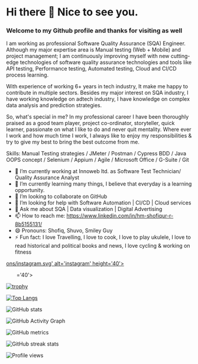 # Hi there 👋 Nice to see you.
### Welcome to my Github profile and thanks for visiting as well


I am working as professional Software Quality Assurance (SQA) Engineer. Although my major expertise area is Manual testing (Web + Mobile) and project management; I am continuously improving myself with new cutting-edge technologies of software quality assurance technologies and tools like API testing, Performance testing, Automated testing, Cloud and CI/CD process learning.

With experience of working 6+ years in tech industry, It make me happy to contribute in multiple sectors. Besides my major interest on SQA industry, I have working knowledge on adtech industry, I have knowledge on complex data analysis and prediction strategies.

So, what's special in me?
In my professional career I have been thoroughly praised as a good team player, project co-ordinator, storyteller, quick learner, passionate on what I like to do and never quit mentality. Where ever I work and how much time I work, I always like to enjoy my responsibilities & try to give my best to bring the best outcome from me.

Skills: Manual Testing strategies / JMeter / Postman / Cypress BDD / Java OOPS concept / Selenium / Appium / Agile / Microsoft Office / G-Suite / Git

- 🔭 I’m currently working at Innoweb ltd. as Software Test Technician/ Quality Assurance Analyst 
- 🌱 I’m currently learning many things, I believe that everyday is a learning opportunity. 
- 👯 I’m looking to collaborate on GitHub 
- 🤔 I’m looking for help with Software Automation | CI/CD | Cloud services 
- 💬 Ask me about SQA | Data visualization | Digital Advertising 
- 📫 How to reach me: https://www.linkedin.com/in/hm-shofiqur-r-8b5155131/ 
- 😄 Pronouns: Shofiq, Shuvo, Smiley Guy
- ⚡ Fun fact: I love Travelling, I love to cook, I love to play ukulele, I love to read historical and political books and news, I love cycling & working on fitness 


[](https://github.com/S-shuvo)  [](https://www.linkedin.com/in/hm-shofiqur-r-8b5155131/)  [](https://www.facebook.com/shofiq.blackversion)  [ons/instagram.svg' alt='instagram' height='40'>](https://www.instagram.com/shofiq_shuvo/)  [](https://twitter.com/ShuvoShofiq)  

  ='40'>   

[![trophy](https://github-profile-trophy.vercel.app/?username=S-shuvo)](https://github.com/ryo-ma/github-profile-trophy)

[![Top Langs](https://github-readme-stats.vercel.app/api/top-langs/?username=S-shuvo)](https://github.com/anuraghazra/github-readme-stats)

![GitHub stats](https://github-readme-stats.vercel.app/api?username=S-shuvo&show_icons=true&count_private=true)  

![GitHub Activity Graph](https://activity-graph.herokuapp.com/graph?username=S-shuvo)  

![GitHub metrics](https://metrics.lecoq.io/S-shuvo)  

![GitHub streak stats](https://streak-stats.demolab.com/?user=S-shuvo)  

![Profile views](https://gpvc.arturio.dev/S-shuvo)  

